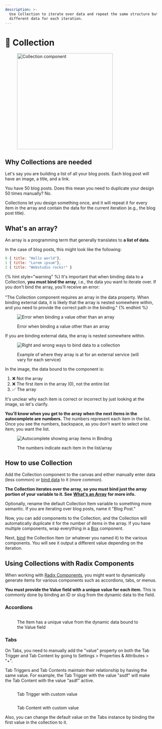 ```yaml
---
description: >-
  Use Collection to iterate over data and repeat the same structure but with
  different data for each iteration.
---
```


# 💾 Collection

<figure><img src="../../.gitbook/assets/collection-component.png" alt="Collection component" width="317"><figcaption></figcaption></figure>

## Why Collections are needed

Let's say you are building a list of all your blog posts. Each blog post will have an image, a title, and a link.&#x20;

You have 50 blog posts. Does this mean you need to duplicate your design 50 times manually? No.&#x20;

Collections let you design something once, and it will repeat it for every item in the array and contain the data for the current iteration (e.g., the blog post title).

## What's an array?

An array is a programming term that generally translates to **a list of data**.&#x20;

In the case of blog posts, this might look like the following:

```javascript
0 { title: "Hello world"},
1 { title: "Lorem ipsum"},
2 { title: "Webstudio rocks!" }
```

{% hint style="warning" %}
It's important that when binding data to a Collection, **you must bind the array**, i.e., the data you want to iterate over. If you don't bind the array, you'll receive an error:\
\
"The Collection component requires an array in the data property. When binding external data, it is likely that the array is nested somewhere within, and you need to provide the correct path in the binding."
{% endhint %}

<figure><img src="../../.gitbook/assets/collection-error.png" alt="Error when binding a value other than an array"><figcaption><p>Error when binding a value other than an array</p></figcaption></figure>

If you are binding external data, the array is nested somewhere within.

<figure><img src="../../.gitbook/assets/right-and-wrong-way-collections.png" alt="Right and wrong ways to bind data to a collection"><figcaption><p>Example of where they array is at for an external service (will vary for each service)</p></figcaption></figure>

In the image, the data bound to the component is:

1. ❌ Not the array
2. ❌ The first item in the array (0), not the entire list
3. ✅ The array

It's unclear why each item is correct or incorrect by just looking at the image, so let's clarify.

**You'll know when you get to the array when the next items in the autocomplete are numbers.** The numbers represent each item in the list. Once you see the numbers, backspace, as you don't want to select one item; you want the list.

<figure><img src="../../.gitbook/assets/component-array.png" alt="Autocomplete showing array items in Binding"><figcaption><p>The numbers indicate each item in the list/array</p></figcaption></figure>

## How to use Collection

Add the Collection component to the canvas and either manually enter data (less common) or [bind data](../foundations/expression-editor.md#binding) to it (more common).

**The Collection iterates over the array, so you must bind just the array portion of your variable to it. See** [**What's an Array**](collection.md.md#whats-an-array) **for more info.**

Optionally, rename the default Collection Item variable to something more semantic. If you are iterating over blog posts, name it "Blog Post."

Now, you can add components to the Collection, and the Collection will automatically duplicate it for the number of items in the array. If you have multiple components, wrap everything in a [Box](box.md.md) component.

Next, [bind](../foundations/expression-editor.md#binding) the Collection Item (or whatever you named it) to the various components. You will see it output a different value depending on the iteration.

## Using Collections with Radix Components <a href="#using-collections-within-accordions" id="using-collections-within-accordions"></a>

When working with [Radix Components](../radix/), you might want to dynamically generate items for various components such as accordions, tabs, or menus.

**You must provide the Value field with a unique value for each item.** This is commonly done by binding an ID or slug from the dynamic data to the field.

### Accordions

<figure><img src="../../.gitbook/assets/accordion-collection.png" alt=""><figcaption><p>The Item has a unique value from the dynamic data bound to the Value field</p></figcaption></figure>

### Tabs

On Tabs, you need to manually add the "value" property on both the Tab Trigger and Tab Content by going to Settings > Properties & Attributes > "+".

Tab Triggers and Tab Contents maintain their relationship by having the same value. For example, the Tab Trigger with the value "asdf" will make the Tab Content with the value "asdf" active.

<div>

<figure><img src="../../.gitbook/assets/tab-trigger (1).png" alt=""><figcaption><p>Tab Trigger with custom value</p></figcaption></figure>

 

<figure><img src="../../.gitbook/assets/tab-content (1).png" alt=""><figcaption><p>Tab Content with custom value</p></figcaption></figure>

</div>

Also, you can change the default value on the Tabs instance by binding the first value in the collection to it.
